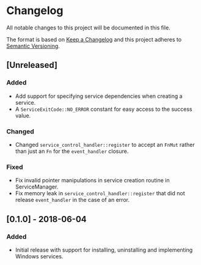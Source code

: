 # Changelog
All notable changes to this project will be documented in this file.

The format is based on [Keep a Changelog](http://keepachangelog.com/en/1.0.0/)
and this project adheres to [Semantic Versioning](http://semver.org/spec/v2.0.0.html).

## [Unreleased]
### Added
- Add support for specifying service dependencies when creating a service.
- A `ServiceExitCode::NO_ERROR` constant for easy access to the success value.

### Changed
- Changed `service_control_handler::register` to accept an `FnMut` rather than just an `Fn` for the
  `event_handler` closure.

### Fixed
- Fix invalid pointer manipulations in service creation routine in ServiceManager.
- Fix memory leak in `service_control_handler::register` that did not release `event_handler` in
  the case of an error.



## [0.1.0] - 2018-06-04
### Added
- Initial release with support for installing, uninstalling and implementing Windows services.
